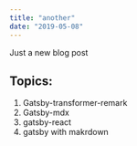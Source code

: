 ```yaml
---
title: "another"
date: "2019-05-08"
---
```


Just a new blog post

## Topics:

1. Gatsby-transformer-remark
2. Gatsby-mdx
3. gatsby-react
4. gatsby with makrdown
